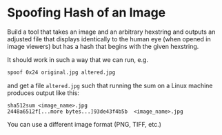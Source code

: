 # Spoofing Hash of an Image
Build a tool that takes an image and an arbitrary hexstring and outputs an adjusted file that displays identically to the human eye (when opened in image viewers) but has a hash that begins with the given hexstring.

It should work in such a way that we can run, e.g.

```bash
spoof 0x24 original.jpg altered.jpg
```

and get a file `altered.jpg` such that running the sum on a Linux machine produces output like this:

```
sha512sum <image_name>.jpg
2448a6512f[...more bytes...]93de43f4b5b  <image_name>.jpg
```


You can use a different image format (PNG, TIFF, etc.) 
